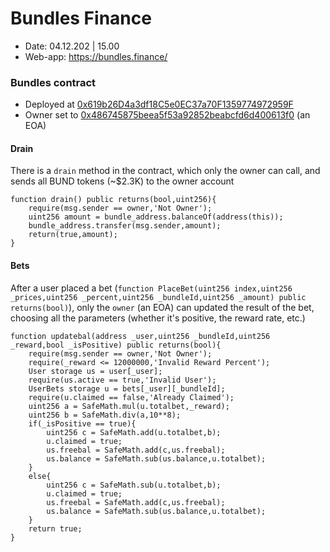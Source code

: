 # Bundles Finance

- Date: 04.12.202 | 15.00
- Web-app: https://bundles.finance/

### Bundles contract

- Deployed at [0x619b26D4a3df18C5e0EC37a70F1359774972959F](https://etherscan.io/address/0x619b26D4a3df18C5e0EC37a70F1359774972959F#code)
- Owner set to [0x486745875beea5f53a92852beabcfd6d400613f0](https://etherscan.io/address/0x486745875beea5f53a92852beabcfd6d400613f0) (an EOA)

#### Drain

There is a `drain` method in the contract, which only the owner can call, and sends all BUND tokens (~$2.3K) to the owner account
```solidity
function drain() public returns(bool,uint256){
    require(msg.sender == owner,'Not Owner');
    uint256 amount = bundle_address.balanceOf(address(this));
    bundle_address.transfer(msg.sender,amount);
    return(true,amount);
}
```

#### Bets

After a user placed a bet (`function PlaceBet(uint256 index,uint256 _prices,uint256 _percent,uint256 _bundleId,uint256 _amount) public returns(bool)`),
only the `owner` (an EOA) can updated the result of the bet, choosing all the parameters (whether it's positive, the reward rate, etc.)

```solidity
function updatebal(address _user,uint256 _bundleId,uint256 _reward,bool _isPositive) public returns(bool){
    require(msg.sender == owner,'Not Owner');
    require(_reward <= 12000000,'Invalid Reward Percent');
    User storage us = user[_user];
    require(us.active == true,'Invalid User');
    UserBets storage u = bets[_user][_bundleId];
    require(u.claimed == false,'Already Claimed');
    uint256 a = SafeMath.mul(u.totalbet,_reward);
    uint256 b = SafeMath.div(a,10**8);
    if(_isPositive == true){
        uint256 c = SafeMath.add(u.totalbet,b);
        u.claimed = true;
        us.freebal = SafeMath.add(c,us.freebal);
        us.balance = SafeMath.sub(us.balance,u.totalbet);
    }
    else{
        uint256 c = SafeMath.sub(u.totalbet,b);
        u.claimed = true;
        us.freebal = SafeMath.add(c,us.freebal);
        us.balance = SafeMath.sub(us.balance,u.totalbet);
    }
    return true;
}
```
